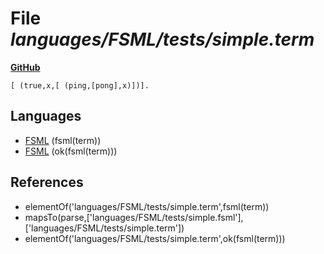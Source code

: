 # File _languages/FSML/tests/simple.term_
**[GitHub](https://github.com/softlang/yas/blob/master/languages/FSML/tests/simple.term)**
```
[ (true,x,[ (ping,[pong],x)])].
```

## Languages
* [FSML](../languages/FSML.md) (fsml(term))
* [FSML](../languages/FSML.md) (ok(fsml(term)))

## References
* elementOf('languages/FSML/tests/simple.term',fsml(term))
* mapsTo(parse,['languages/FSML/tests/simple.fsml'],['languages/FSML/tests/simple.term'])
* elementOf('languages/FSML/tests/simple.term',ok(fsml(term)))
